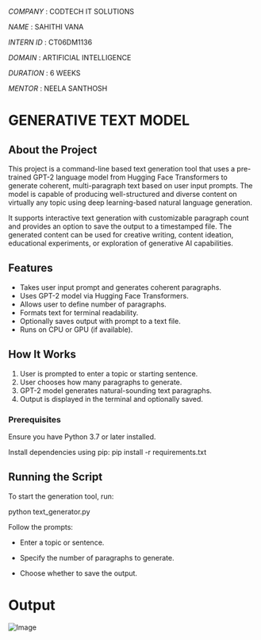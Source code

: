 *COMPANY*   : CODTECH IT SOLUTIONS

*NAME*      : SAHITHI VANA

*INTERN ID* : CT06DM1136

*DOMAIN*    : ARTIFICIAL INTELLIGENCE

*DURATION*  : 6 WEEKS

*MENTOR*    : NEELA SANTHOSH


# GENERATIVE TEXT MODEL

## About the Project

This project is a command-line based text generation tool that uses a pre-trained GPT-2 language model from Hugging Face Transformers to generate coherent, multi-paragraph text based on user input prompts. The model is capable of producing well-structured and diverse content on virtually any topic using deep learning-based natural language generation.

It supports interactive text generation with customizable paragraph count and provides an option to save the output to a timestamped file. The generated content can be used for creative writing, content ideation, educational experiments, or exploration of generative AI capabilities.




## Features

- Takes user input prompt and generates coherent paragraphs.
- Uses GPT-2 model via Hugging Face Transformers.
- Allows user to define number of paragraphs.
- Formats text for terminal readability.
- Optionally saves output with prompt to a text file.
- Runs on CPU or GPU (if available).

## How It Works

1. User is prompted to enter a topic or starting sentence.
2. User chooses how many paragraphs to generate.
3. GPT-2 model generates natural-sounding text paragraphs.
4. Output is displayed in the terminal and optionally saved.


### Prerequisites

Ensure you have Python 3.7 or later installed.

Install dependencies using pip:
pip install -r requirements.txt

## Running the Script

To start the generation tool, run:

python text_generator.py

Follow the prompts:

- Enter a topic or sentence.

- Specify the number of paragraphs to generate.

- Choose whether to save the output.

# Output

![Image](https://github.com/user-attachments/assets/60e680e9-75f3-42d7-8e79-a6f8730e3ebd)
